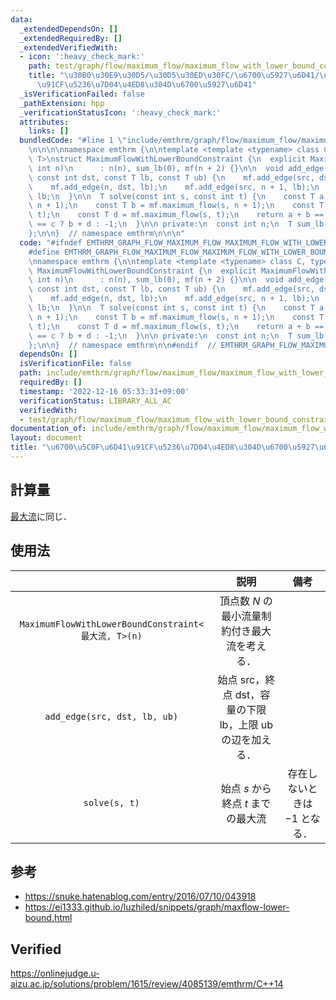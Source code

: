 ```yaml
---
data:
  _extendedDependsOn: []
  _extendedRequiredBy: []
  _extendedVerifiedWith:
  - icon: ':heavy_check_mark:'
    path: test/graph/flow/maximum_flow/maximum_flow_with_lower_bound_constraint.test.cpp
    title: "\u30B0\u30E9\u30D5/\u30D5\u30ED\u30FC/\u6700\u5927\u6D41/\u6700\u5C0F\u6D41\
      \u91CF\u5236\u7D04\u4ED8\u304D\u6700\u5927\u6D41"
  _isVerificationFailed: false
  _pathExtension: hpp
  _verificationStatusIcon: ':heavy_check_mark:'
  attributes:
    links: []
  bundledCode: "#line 1 \"include/emthrm/graph/flow/maximum_flow/maximum_flow_with_lower_bound_constraint.hpp\"\
    \n\n\n\nnamespace emthrm {\n\ntemplate <template <typename> class C, typename\
    \ T>\nstruct MaximumFlowWithLowerBoundConstraint {\n  explicit MaximumFlowWithLowerBoundConstraint(const\
    \ int n)\n      : n(n), sum_lb(0), mf(n + 2) {}\n\n  void add_edge(const int src,\
    \ const int dst, const T lb, const T ub) {\n    mf.add_edge(src, dst, ub - lb);\n\
    \    mf.add_edge(n, dst, lb);\n    mf.add_edge(src, n + 1, lb);\n    sum_lb +=\
    \ lb;\n  }\n\n  T solve(const int s, const int t) {\n    const T a = mf.maximum_flow(n,\
    \ n + 1);\n    const T b = mf.maximum_flow(s, n + 1);\n    const T c = mf.maximum_flow(n,\
    \ t);\n    const T d = mf.maximum_flow(s, t);\n    return a + b == sum_lb && b\
    \ == c ? b + d : -1;\n  }\n\n private:\n  const int n;\n  T sum_lb;\n  C<T> mf;\n\
    };\n\n}  // namespace emthrm\n\n\n"
  code: "#ifndef EMTHRM_GRAPH_FLOW_MAXIMUM_FLOW_MAXIMUM_FLOW_WITH_LOWER_BOUND_CONSTRAINT_HPP_\n\
    #define EMTHRM_GRAPH_FLOW_MAXIMUM_FLOW_MAXIMUM_FLOW_WITH_LOWER_BOUND_CONSTRAINT_HPP_\n\
    \nnamespace emthrm {\n\ntemplate <template <typename> class C, typename T>\nstruct\
    \ MaximumFlowWithLowerBoundConstraint {\n  explicit MaximumFlowWithLowerBoundConstraint(const\
    \ int n)\n      : n(n), sum_lb(0), mf(n + 2) {}\n\n  void add_edge(const int src,\
    \ const int dst, const T lb, const T ub) {\n    mf.add_edge(src, dst, ub - lb);\n\
    \    mf.add_edge(n, dst, lb);\n    mf.add_edge(src, n + 1, lb);\n    sum_lb +=\
    \ lb;\n  }\n\n  T solve(const int s, const int t) {\n    const T a = mf.maximum_flow(n,\
    \ n + 1);\n    const T b = mf.maximum_flow(s, n + 1);\n    const T c = mf.maximum_flow(n,\
    \ t);\n    const T d = mf.maximum_flow(s, t);\n    return a + b == sum_lb && b\
    \ == c ? b + d : -1;\n  }\n\n private:\n  const int n;\n  T sum_lb;\n  C<T> mf;\n\
    };\n\n}  // namespace emthrm\n\n#endif  // EMTHRM_GRAPH_FLOW_MAXIMUM_FLOW_MAXIMUM_FLOW_WITH_LOWER_BOUND_CONSTRAINT_HPP_\n"
  dependsOn: []
  isVerificationFile: false
  path: include/emthrm/graph/flow/maximum_flow/maximum_flow_with_lower_bound_constraint.hpp
  requiredBy: []
  timestamp: '2022-12-16 05:33:31+09:00'
  verificationStatus: LIBRARY_ALL_AC
  verifiedWith:
  - test/graph/flow/maximum_flow/maximum_flow_with_lower_bound_constraint.test.cpp
documentation_of: include/emthrm/graph/flow/maximum_flow/maximum_flow_with_lower_bound_constraint.hpp
layout: document
title: "\u6700\u5C0F\u6D41\u91CF\u5236\u7D04\u4ED8\u304D\u6700\u5927\u6D41"
---
```



## 計算量

[最大流](maximum_flow.md)に同じ．


## 使用法

||説明|備考|
|:--:|:--:|:--:|
|`MaximumFlowWithLowerBoundConstraint<最大流, T>(n)`|頂点数 $N$ の最小流量制約付き最大流を考える．||
|`add_edge(src, dst, lb, ub)`|始点 $\mathrm{src}$，終点 $\mathrm{dst}$，容量の下限 $\mathrm{lb}$，上限 $\mathrm{ub}$ の辺を加える．||
|`solve(s, t)`|始点 $s$ から終点 $t$ までの最大流|存在しないときは $-1$ となる．|


## 参考

- https://snuke.hatenablog.com/entry/2016/07/10/043918
- https://ei1333.github.io/luzhiled/snippets/graph/maxflow-lower-bound.html


## Verified

https://onlinejudge.u-aizu.ac.jp/solutions/problem/1615/review/4085139/emthrm/C++14
